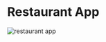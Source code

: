 # Restaurant App

![restaurant app](https://github.com/kaplanh/restaurantApp/assets/101884444/6b1f3971-2617-4cc2-b074-2d69a79b7c86)
